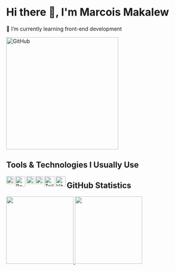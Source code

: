 # Hi there 👋, I'm Marcois Makalew

🌱 I’m currently learning front-end development

<p align="">
  <a href="https://markod1r.github.io/" target="_blank">
    <img height="300em" src="https://i.giphy.com/SggILpMXO7Xt6.webp" alt="GitHub"/>
  </a>
</p>

## Tools & Technologies I Usually Use

<a href="#"><img align="left" alt="JavaScript" title="JavaScript" width="21px" src="https://upload.wikimedia.org/wikipedia/commons/9/99/Unofficial_JavaScript_logo_2.svg" /></a>
<a href="https://getbootstrap.com/"><img align="left" alt="Bootstrap" title="Bootstrap" width="27px" src="https://getbootstrap.com/docs/5.0/assets/brand/bootstrap-logo.svg" /></a>

<a href="https://nodejs.org/"><img align="left" alt="NodeJS" title="NodeJS" width="21px" src="https://www.svgrepo.com/show/303658/nodejs-1-logo.svg" /></a>
<a href="https://reactjs.org/"><img align="left" alt="React" title="React" width="21px" src="https://cdn.worldvectorlogo.com/logos/react-2.svg" /></a>
<a href="https://tailwindcss.com/"><img align="left" alt="Tailwindcss" title="Tailwindcss" width="27px" src="https://www.svgrepo.com/show/374118/tailwind.svg" /></a>
<a href="https://vite.dev/"><img align="left" alt="Vite" title="Vite" width="27px" src="https://www.svgrepo.com/show/374167/vite.svg" /></a>

<p align="left">

## GitHub Statistics

</p>

<p align="left">
<a href="https://github.com/Markod1r">
  <img height="180em" src="https://github-readme-stats-eight-theta.vercel.app/api?username=Markod1r&show_icons=true&theme=algolia&include_all_commits=true&count_private=true"/>
  <img height="180em" src="https://github-readme-stats-eight-theta.vercel.app/api/top-langs/?username=srmpandejlaki&layout=compact&langs_count=8&theme=algolia"/>
</a>
</p>
